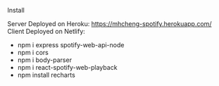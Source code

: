 
Install

Server Deployed on Heroku: https://mhcheng-spotify.herokuapp.com/
Client Deployed on Netlify: 

* npm i express spotify-web-api-node
* npm i cors
* npm i body-parser
* npm i react-spotify-web-playback
* npm install recharts
